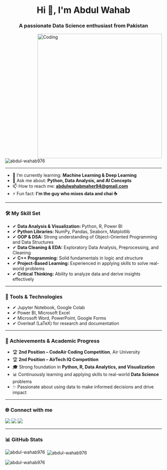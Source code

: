 <h1 align="center">Hi 👋, I'm Abdul Wahab</h1>
<h3 align="center">A passionate Data Science enthusiast from Pakistan</h3>

<img align="right" alt="Coding" width="400" src="https://user-images.githubusercontent.com/55389276/140866485-8fb1c876-9a8f-4d6a-98dc-08c4981eaf70.gif"/>

<p align="left"> <img src="https://komarev.com/ghpvc/?username=abdul-wahab976&label=Profile%20views&color=0e75b6&style=flat" alt="abdul-wahab976" /> </p>

---

- 🌱 I’m currently learning: **Machine Learning & Deep Learning**
- 💬 Ask me about: **Python, Data Analysis, and AI Concepts**
- 📫 How to reach me: **abdulwahabmaher94@gmail.com**
- ⚡ Fun fact: **I'm the guy who mixes data and chai ☕**

---

<h3>🛠️ My Skill Set</h3>

- ✔ **Data Analysis & Visualization:** Python, R, Power BI  
- ✔ **Python Libraries:** NumPy, Pandas, Seaborn, Matplotlib  
- ✔ **OOP & DSA:** Strong understanding of Object-Oriented Programming and Data Structures  
- ✔ **Data Cleaning & EDA:** Exploratory Data Analysis, Preprocessing, and Cleaning  
- ✔ **C++ Programming:** Solid fundamentals in logic and structure  
- ✔ **Project-Based Learning:** Experienced in applying skills to solve real-world problems  
- ✔ **Critical Thinking:** Ability to analyze data and derive insights effectively  

---

<h3>🧰 Tools & Technologies</h3>

- ✔ Jupyter Notebook, Google Colab  
- ✔ Power BI, Microsoft Excel  
- ✔ Microsoft Word, PowerPoint, Google Forms  
- ✔ Overleaf (LaTeX) for research and documentation

---

<h3>🏅 Achievements & Academic Progress</h3>

- 🏆 **2nd Position – CodeAir Coding Competition**, Air University  
- 🏆 **2nd Position – AirTech IQ Competition**  
- 🎓 Strong foundation in **Python, R, Data Analytics, and Visualization**  
- 📊 Continuously learning and applying skills to real-world **Data Science** problems  
- ✨ Passionate about using data to make informed decisions and drive impact

---

<h3>🌐 Connect with me</h3>

<p align="left">
<a href="https://www.linkedin.com/in/abdul-wahab-b6699b308/" target="blank"><img src="https://img.shields.io/badge/LinkedIn-blue?logo=linkedin&style=for-the-badge" /></a>
<a href="https://www.facebook.com/share/15uqvs3p22/" target="blank"><img src="https://img.shields.io/badge/Facebook-1877F2?logo=facebook&style=for-the-badge&logoColor=white" /></a>
<a href="https://youtube.com/@theimssoficalpage-y6u?si=znqyb60is2tn3a4i" target="blank"><img src="https://img.shields.io/badge/YouTube-FF0000?logo=youtube&style=for-the-badge&logoColor=white" /></a>
</p>

---

<h3>📊 GitHub Stats</h3>

<p><img align="left" src="https://github-readme-stats.vercel.app/api/top-langs?username=abdul-wahab976&show_icons=true&locale=en&layout=compact" alt="abdul-wahab976" /></p>

<p>&nbsp;<img align="center" src="https://github-readme-stats.vercel.app/api?username=abdul-wahab976&show_icons=true&locale=en" alt="abdul-wahab976" /></p>

<p><img align="center" src="https://github-readme-streak-stats.herokuapp.com/?user=abdul-wahab976&" alt="abdul-wahab976" /></p>
